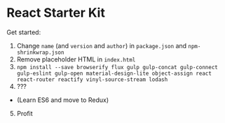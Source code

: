 # React Starter Kit
Get started:

1. Change `name` (and `version` and `author`) in `package.json` and `npm-shrinkwrap.json`
2. Remove placeholder HTML in `index.html`
3. `npm install --save browserify flux gulp gulp-concat gulp-connect gulp-eslint gulp-open material-design-lite object-assign react react-router reactify vinyl-source-stream lodash`
4. ???
  * (Learn ES6 and move to Redux)
5. Profit
